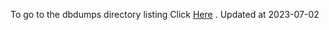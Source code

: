 To go to the dbdumps directory listing Click [Here](https://ipfs.io/ipfs/bafkreifcobc24pbw5m5ymzrglsowdaelewxhjeyv332kohyycc4d5uuvbm) . Updated at 2023-07-02